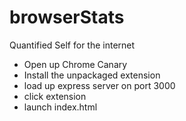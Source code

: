browserStats
============

Quantified Self for the internet

+ Open up Chrome Canary
+ Install the unpackaged extension
+ load up express server on port 3000
+ click extension
+ launch index.html
